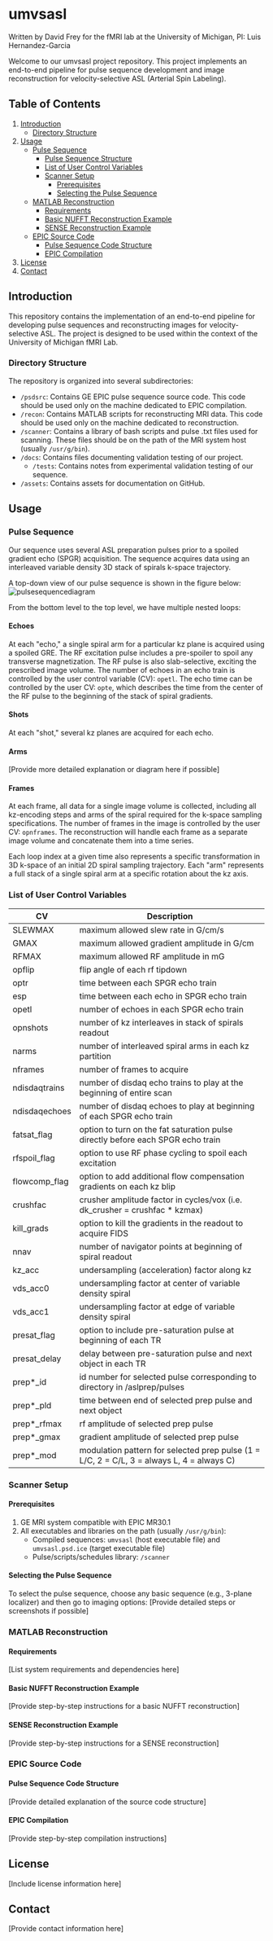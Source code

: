 # umvsasl
Written by David Frey for the fMRI lab at the University of Michigan, PI: Luis Hernandez-Garcia

Welcome to our umvsasl project repository. This project implements an end-to-end pipeline for pulse sequence development and image reconstruction for velocity-selective ASL (Arterial Spin Labeling).

## Table of Contents
1. [Introduction](#introduction)
    - [Directory Structure](#directory-structure)
2. [Usage](#usage)
    - [Pulse Sequence](#pulse-sequence)
        - [Pulse Sequence Structure](#pulse-sequence-structure)
        - [List of User Control Variables](#list-of-user-control-variables)
        - [Scanner Setup](#scanner-setup)
            - [Prerequisites](#prerequisites)
            - [Selecting the Pulse Sequence](#selecting-the-pulse-sequence)
    - [MATLAB Reconstruction](#matlab-reconstruction)
        - [Requirements](#requirements)
        - [Basic NUFFT Reconstruction Example](#basic-nufft-reconstruction-example)
        - [SENSE Reconstruction Example](#sense-reconstruction-example)
    - [EPIC Source Code](#epic-source-code)
        - [Pulse Sequence Code Structure](#pulse-sequence-code-structure)
        - [EPIC Compilation](#epic-compilation)
3. [License](#license)
4. [Contact](#contact)

## Introduction

This repository contains the implementation of an end-to-end pipeline for developing pulse sequences and reconstructing images for velocity-selective ASL. The project is designed to be used within the context of the University of Michigan fMRI Lab.

### Directory Structure
The repository is organized into several subdirectories:
- `/psdsrc`: Contains GE EPIC pulse sequence source code. This code should be used only on the machine dedicated to EPIC compilation.
- `/recon`: Contains MATLAB scripts for reconstructing MRI data. This code should be used only on the machine dedicated to reconstruction.
- `/scanner`: Contains a library of bash scripts and pulse .txt files used for scanning. These files should be on the path of the MRI system host (usually `/usr/g/bin`).
- `/docs`: Contains files documenting validation testing of our project.
    - `/tests`: Contains notes from experimental validation testing of our sequence.
- `/assets`: Contains assets for documentation on GitHub.

## Usage

### Pulse Sequence

Our sequence uses several ASL preparation pulses prior to a spoiled gradient echo (SPGR) acquisition. The sequence acquires data using an interleaved variable density 3D stack of spirals k-space trajectory.

A top-down view of our pulse sequence is shown in the figure below:
![pulsesequencediagram](https://github.com/fmrifrey/umvsasl/assets/96143939/4bc1e478-81b4-4090-836e-895f8e85dd65)

From the bottom level to the top level, we have multiple nested loops:

#### Echoes
At each "echo," a single spiral arm for a particular kz plane is acquired using a spoiled GRE. The RF excitation pulse includes a pre-spoiler to spoil any transverse magnetization. The RF pulse is also slab-selective, exciting the prescribed image volume. The number of echoes in an echo train is controlled by the user control variable (CV): `opetl`. The echo time can be controlled by the user CV: `opte`, which describes the time from the center of the RF pulse to the beginning of the stack of spiral gradients.

#### Shots
At each "shot," several kz planes are acquired for each echo.

#### Arms
[Provide more detailed explanation or diagram here if possible]

#### Frames
At each frame, all data for a single image volume is collected, including all kz-encoding steps and arms of the spiral required for the k-space sampling specifications. The number of frames in the image is controlled by the user CV: `opnframes`. The reconstruction will handle each frame as a separate image volume and concatenate them into a time series.

Each loop index at a given time also represents a specific transformation in 3D k-space of an initial 2D spiral sampling trajectory. Each "arm" represents a full stack of a single spiral arm at a specific rotation about the kz axis.

### List of User Control Variables
| CV | Description |
| --- | --- |
| SLEWMAX | maximum allowed slew rate in G/cm/s |
| GMAX | maximum allowed gradient amplitude in G/cm |
| RFMAX | maximum allowed RF amplitude in mG |
| opflip | flip angle of each rf tipdown |
| optr | time between each SPGR echo train |
| esp | time between each echo in SPGR echo train |
| opetl | number of echoes in each SPGR echo train |
| opnshots | number of kz interleaves in stack of spirals readout |
| narms | number of interleaved spiral arms in each kz partition |
| nframes | number of frames to acquire |
| ndisdaqtrains | number of disdaq echo trains to play at the beginning of entire scan |
| ndisdaqechoes | number of disdaq echoes to play at beginning of each SPGR echo train |
| fatsat_flag | option to turn on the fat saturation pulse directly before each SPGR echo train |
| rfspoil_flag | option to use RF phase cycling to spoil each excitation |
| flowcomp_flag | option to add additional flow compensation gradients on each kz blip |
| crushfac | crusher amplitude factor in cycles/vox (i.e. dk_crusher = crushfac * kzmax) |
| kill_grads | option to kill the gradients in the readout to acquire FIDS |
| nnav | number of navigator points at beginning of spiral readout |
| kz_acc | undersampling (acceleration) factor along kz |
| vds_acc0 | undersampling factor at center of variable density spiral |
| vds_acc1 | undersampling factor at edge of variable density spiral |
| presat_flag | option to include pre-saturation pulse at beginning of each TR |
| presat_delay | delay between pre-saturation pulse and next object in each TR |
| prep*_id | id number for selected pulse corresponding to directory in /aslprep/pulses |
| prep*_pld | time between end of selected prep pulse and next object |
| prep*_rfmax | rf amplitude of selected prep pulse |
| prep*_gmax | gradient amplitude of selected prep pulse |
| prep*_mod | modulation pattern for selected prep pulse (1 = L/C, 2 = C/L, 3 = always L, 4 = always C) |

### Scanner Setup

#### Prerequisites
1. GE MRI system compatible with EPIC MR30.1
2. All executables and libraries on the path (usually `/usr/g/bin`):
    - Compiled sequences: `umvsasl` (host executable file) and `umvsasl.psd.ice` (target executable file)
    - Pulse/scripts/schedules library: `/scanner`

#### Selecting the Pulse Sequence
To select the pulse sequence, choose any basic sequence (e.g., 3-plane localizer) and then go to imaging options:
[Provide detailed steps or screenshots if possible]

### MATLAB Reconstruction

#### Requirements
[List system requirements and dependencies here]

#### Basic NUFFT Reconstruction Example
[Provide step-by-step instructions for a basic NUFFT reconstruction]

#### SENSE Reconstruction Example
[Provide step-by-step instructions for a SENSE reconstruction]

### EPIC Source Code

#### Pulse Sequence Code Structure
[Provide detailed explanation of the source code structure]

#### EPIC Compilation
[Provide step-by-step compilation instructions]

## License
[Include license information here]

## Contact
[Provide contact information here]
